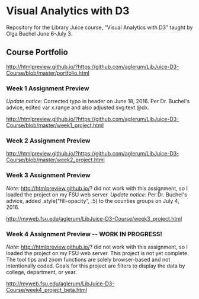 Visual Analytics with D3
=========================

Repository for the Library Juice course, "Visual Analytics with D3" taught by Olga Buchel June 6-July 3.

## Course Portfolio

http://htmlpreview.github.io/?https://github.com/aglerum/LibJuice-D3-Course/blob/master/portfolio.html


### Week 1 Assignment Preview

_Update notice:_ Corrected typo in header on June 18, 2016. Per Dr. Buchel's advice, edited var x.range and also adjusted svg:text @dx.

http://htmlpreview.github.io/?https://github.com/aglerum/LibJuice-D3-Course/blob/master/week1_project.html

### Week 2 Assignment Preview

http://htmlpreview.github.io/?https://github.com/aglerum/LibJuice-D3-Course/blob/master/week2_project.html

### Week 3 Assignment Preview
_Note:_ http://htmlpreview.github.io/? did not work with this assignment, so I loaded the project on my FSU web server.
_Update notice:_ Per Dr. Buchel's advice, added .style("fill-opacity", .5) to the counties groups on July 4, 2016.

http://myweb.fsu.edu/aglerum/LibJuice-D3-Course/week3_project.html

### Week 4 Assignment Preview -- WORK IN PROGRESS!
_Note:_ http://htmlpreview.github.io/? did not work with this assignment, so I loaded the project on my FSU web server. This project is not yet complete. The tool tips and zoom functions are solely browser-based and not intentionally coded. Goals for this project are filters to display the data by college, department, or year.

http://myweb.fsu.edu/aglerum/LibJuice-D3-Course/week4_project_beta.html
